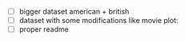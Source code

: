 - [ ] bigger dataset american + british
- [ ] dataset with some modifications like movie plot:
- [ ] proper readme
